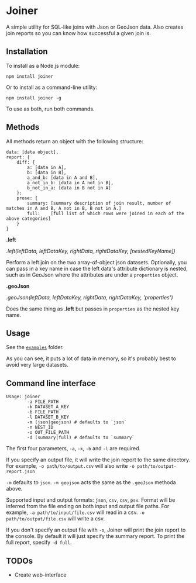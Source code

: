 Joiner
======

A simple utility for SQL-like joins with Json or GeoJson data. Also creates join reports so you can know how successful a given join is.

## Installation

To install as a Node.js module:

````
npm install joiner
````

Or to install as a command-line utility:

````
npm install joiner -g
````

To use as both, run both commands.

## Methods

All methods return an object with the following structure:

````
data: [data object],
report: {
	diff: {
		a: [data in A],
		b: [data in B],
		a_and_b: [data in A and B],
		a_not_in_b: [data in A not in B],
		b_not_in_a: [data in B not in A]
	}:
	prose: {
		summary: [summary description of join result, number of matches in A and B, A not in B, B not in A.]
		full:    [full list of which rows were joined in each of the above categories]
	}
}
````

__.left__ 

_.left(leftData, leftDataKey, rightData, rightDataKey, [nestedKeyName])_

Perform a left join on the two array-of-object json datasets. Optionally, you can pass in a key name in case the left data's attribute dictionary is nested, such as in GeoJson where the attributes are under a `properties` object.


__.geoJson__ 

_.geoJson(leftData, leftDataKey, rightData, rightDataKey, 'properties')_

Does the same thing as __.left__ but passes in `properties` as the nested key name.

## Usage

See the [`examples`](https://github.com/mhkeller/joiner/tree/master/examples) folder.

As you can see, it puts a lot of data in memory, so it's probably best to avoid very large datasets.

## Command line interface

````
Usage: joiner 
		-a FILE_PATH 
		-k DATASET_A_KEY 
		-b FILE_PATH 
		-l DATASET_B_KEY 
		-m (json|geojson) # defaults to `json`
		-n NEST_ID 
		-o OUT_FILE_PATH 
		-d (summary|full) # defaults to `summary`
````

The first four parameters, `-a`, `-k`, `-b` and `-l` are required. 

If you specify an output file, it will write the join report to the same directory. For example, `-o path/to/output.csv` will also write `-o path/to/output-report.json`

`-m` defaults to `json`. `-m geojson` acts the same as the `.geoJson` methoda above. 

Supported input and output formats: `json`, `csv`, `csv`, `psv`. Format will be inferred from the file ending on both input and output file paths. For example, `-a path/to/input/file.csv` will read in a csv. `-o path/to/output/file.csv` will write a csv.

If you don't specify an output file with `-o`, Joiner will print the join report to the console. By default it will just specify the summary report. To print the full report, specify `-d full`.


## TODOs

* Create web-interface
